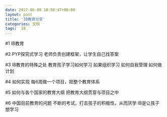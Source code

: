 ```yaml
---
date: 2017-06-09 18:50:47+00:00
layout: post
title: 'IB教育分享'
categories: 文档
tags:  IB
---
```


#1 IB教育

#2 PYP探究式学习
[](../assets/ib.png)
老师负责创建框架，让学生自己找答案

#3 IB教育的特殊之处
教育孩子学习如何学习
如果组织学习
如何自我管理
如何做计划

#4 如何实现
每6周做一个项目，把整个教育体系

#5 如何与各个国家的教育大纲
把教育大纲贯穿与项目之中

#6 中国目前教育的问题
不断的考试，打击孩子的积极性，从而厌学
IB是让孩子想学习
